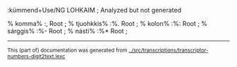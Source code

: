









 :kümmend+Use/NG  LOHKAIM ;  Analyzed but not generated








































% komma% :,      Root ;
% tjuohkkis% :%. Root ;
% kolon% :%:     Root ;
% sárggis% :%-   Root ; 
% násti% :%*     Root ; 





* * *
<small>This (part of) documentation was generated from [../src/transcriptions/transcriptor-numbers-digit2text.lexc](http://github.com/giellalt/lang-est/blob/main/../src/transcriptions/transcriptor-numbers-digit2text.lexc)</small>